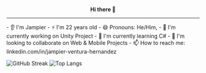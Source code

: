 <p align="center">
  <b>Hi there 👋</b>
</p>
<hr>
- 👂 I'm Jampier
- ⚡ I'm 22 years old
- 😄 Pronouns: He/Him,
- 🔭 I'm currently working on Unity Project
- 🌱 I'm currently learning C#
- 👯 I'm looking to collaborate on Web & Mobile Projects
- 📫 How to reach me: linkedin.com/in/jampier-ventura-hernandez

![GitHub Streak](https://github-readme-streak-stats.herokuapp.com?user=JampiV&theme=synthwave&hide_border=true&border_radius=3.8&bg_color=00000000&date_format=M%20j%5B%2C%20Y%5D)
![Top Langs](https://github-readme-stats.vercel.app/api/top-langs/?username=JampiV&layout=compact&theme=synthwave&hide_border=true&border_radius=3.8&bg_color=00000000)
